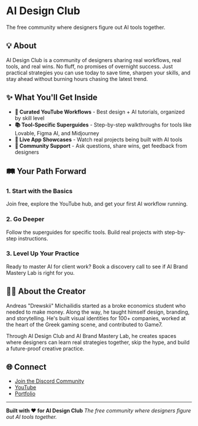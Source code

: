 # AI Design Club

The free community where designers figure out AI tools together.

## 💡 About

AI Design Club is a community of designers sharing real workflows, real tools, and real wins. No fluff, no promises of overnight success. Just practical strategies you can use today to save time, sharpen your skills, and stay ahead without burning hours chasing the latest trend.

## ✨ What You'll Get Inside

- **🎥 Curated YouTube Workflows** - Best design + AI tutorials, organized by skill level
- **📚 Tool-Specific Superguides** - Step-by-step walkthroughs for tools like Lovable, Figma AI, and Midjourney
- **🚀 Live App Showcases** - Watch real projects being built with AI tools
- **👥 Community Support** - Ask questions, share wins, get feedback from designers

## 🛤️ Your Path Forward

### 1. Start with the Basics
Join free, explore the YouTube hub, and get your first AI workflow running.

### 2. Go Deeper
Follow the superguides for specific tools. Build real projects with step-by-step instructions.

### 3. Level Up Your Practice
Ready to master AI for client work? Book a discovery call to see if AI Brand Mastery Lab is right for you.

## 👨‍💻 About the Creator

Andreas "Drewskii" Michailidis started as a broke economics student who needed to make money. Along the way, he taught himself design, branding, and storytelling. He's built visual identities for 100+ companies, worked at the heart of the Greek gaming scene, and contributed to Game7.

Through AI Design Club and AI Brand Mastery Lab, he creates spaces where designers can learn real strategies together, skip the hype, and build a future-proof creative practice.

## 🌐 Connect

- [Join the Discord Community](https://discord.gg/aidesignclub)
- [YouTube](https://youtube.com/@drewskii)
- [Portfolio](https://drewskii.com)

---

**Built with ❤️ for AI Design Club**
*The free community where designers figure out AI tools together.*
